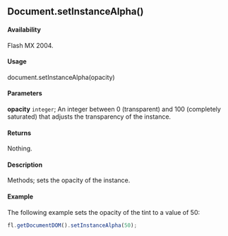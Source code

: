 ## Document.setInstanceAlpha()

#### Availability

Flash MX 2004.

#### Usage

document.setInstanceAlpha(opacity)

#### Parameters

**opacity** `integer`; An integer between 0 (transparent) and 100 (completely saturated) that adjusts the transparency of the instance.

#### Returns

Nothing.

#### Description

Methods; sets the opacity of the instance.

#### Example

The following example sets the opacity of the tint to a value of 50:

```javascript
fl.getDocumentDOM().setInstanceAlpha(50);
```
